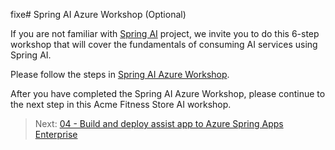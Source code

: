 fixe# Spring AI Azure Workshop (Optional)

If you are not familiar with [Spring AI](https://docs.spring.io/spring-ai/reference/) project, we invite you to do this 6-step workshop that will cover the fundamentals of consuming AI services using Spring AI.

Please follow the steps in [Spring AI Azure Workshop](https://github.com/Azure-Samples/spring-ai-azure-workshop).

After you have completed the Spring AI Azure Workshop, please continue to the next step in this Acme Fitness Store AI workshop.

> Next: [04 - Build and deploy assist app to Azure Spring Apps Enterprise](../04-build-and-deploy-assist-app-to-azure-spring-apps-enterprise/README.md)


